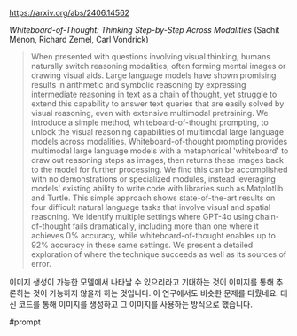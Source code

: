 https://arxiv.org/abs/2406.14562

*Whiteboard-of-Thought: Thinking Step-by-Step Across Modalities* (Sachit Menon, Richard Zemel, Carl Vondrick)

> When presented with questions involving visual thinking, humans naturally switch reasoning modalities, often forming mental images or drawing visual aids. Large language models have shown promising results in arithmetic and symbolic reasoning by expressing intermediate reasoning in text as a chain of thought, yet struggle to extend this capability to answer text queries that are easily solved by visual reasoning, even with extensive multimodal pretraining. We introduce a simple method, whiteboard-of-thought prompting, to unlock the visual reasoning capabilities of multimodal large language models across modalities. Whiteboard-of-thought prompting provides multimodal large language models with a metaphorical 'whiteboard' to draw out reasoning steps as images, then returns these images back to the model for further processing. We find this can be accomplished with no demonstrations or specialized modules, instead leveraging models' existing ability to write code with libraries such as Matplotlib and Turtle. This simple approach shows state-of-the-art results on four difficult natural language tasks that involve visual and spatial reasoning. We identify multiple settings where GPT-4o using chain-of-thought fails dramatically, including more than one where it achieves $0\%$ accuracy, while whiteboard-of-thought enables up to $92\%$ accuracy in these same settings. We present a detailed exploration of where the technique succeeds as well as its sources of error.

이미지 생성이 가능한 모델에서 나타날 수 있으리라고 기대하는 것이 이미지를 통해 추론하는 것이 가능하지 않을까 하는 것입니다. 이 연구에서도 비슷한 문제를 다뤘네요. 대신 코드를 통해 이미지를 생성하고 그 이미지를 사용하는 방식으로 했습니다.

#prompt 